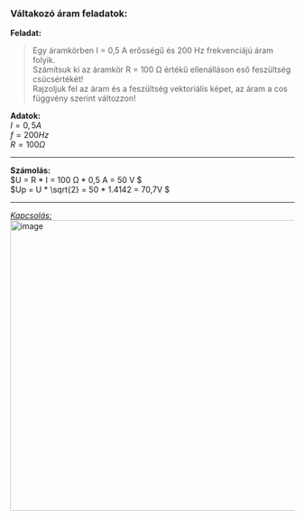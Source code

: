 ### Váltakozó áram feladatok:  

**Feladat:**  
> Egy áramkörben I = 0,5 A erősségű és 200 Hz frekvenciájú áram folyik.    
Számítsuk ki az áramkör R = 100 Ω értékű ellenálláson eső feszültség csúcsértékét!    
Rajzoljuk fel az áram és a feszültség vektoriális képet, az áram a cos függvény szerint változzon! 

**Adatok:**  
$I = 0,5 A$     
$f = 200 Hz$    
$R = 100 Ω$    

---

**Számolás:**    
$U = R * I = 100 Ω * 0,5 A = 50 V $       
$Up = U * \sqrt{2} = 50 * 1.4142 = 70,7V $      

---

*[Kapcsolás:](https://tinyurl.com/2xhjcauv)*        
<img width="812" height="516" alt="image" src="https://github.com/user-attachments/assets/43b32be8-8402-4027-b4f4-f0263f4c33ee" />
